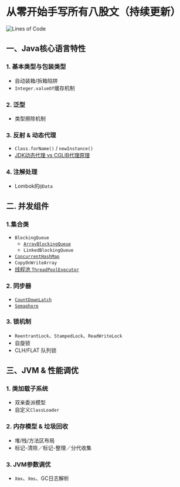 # 从零开始手写所有八股文（持续更新）

![Lines of Code](https://img.shields.io/endpoint?url=https://Emil-Stampfly-He.github.io/basics/badge.json)


## 一、Java核心语言特性
### 1. 基本类型与包装类型
* 自动装箱/拆箱陷阱
* `Integer.valueOf`缓存机制
### 2. 泛型
* 类型擦除机制
### 3. 反射 & 动态代理
* `Class.forName()` / `newInstance()`
* [JDK动态代理 vs CGLIB代理原理](Core/src/main/java/proxy/DynamicProxy.md)
### 4. 注解处理
* Lombok的`@Data`

## 二. 并发组件
### 1.集合类
* `BlockingQueue`
  * [`ArrayBlockingQueue`](Concurrent/src/main/java/sets/blocking_queue/ArrayBlockingQueue.md)
  * `LinkedBlockingQueue`
* [`ConcurrentHashMap`](Concurrent/src/main/java/sets/concurrent_hash_map/ConcurrentHashMap.md)
* `CopyOnWriteArray`
* [线程池 `ThreadPoolExecutor`](Concurrent/src/main/java/sets/thread_pool/ThreadPoolExecutor.md)
### 2. 同步器
* [`CountDownLatch`](Concurrent/src/main/java/synchronizer/count_down_latch/CountDownLatch.md)
* [`Semaphore`](Concurrent/src/main/java/synchronizer/semaphore/Semaphore.md)
### 3. 锁机制
* `ReentrantLock`、`StampedLock`、`ReadWriteLock`
* 自旋锁
* CLH/FLAT 队列锁

## 三、JVM & 性能调优
### 1. 类加载子系统
* 双亲委派模型
* 自定义`ClassLoader`
### 2. 内存模型 & 垃圾回收
* 堆/栈/方法区布局
* 标记-清除／标记-整理／分代收集
### 3. JVM参数调优
* `Xmx`、`Xms`、GC日志解析